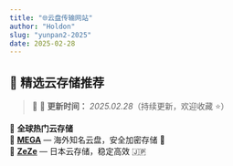 ```yaml
---
title: "🌐云盘传输网站"
author: "Holdon"
slug: "yunpan2-2025"
date: 2025-02-28
---
```


## 🎯 **精选云存储推荐**  

> 🌟 📅 **更新时间：** *2025.02.28*（持续更新，欢迎收藏 ⭐）  

📌 **全球热门云存储**  
🔹 **[MEGA](https://mega.nz/)** — 海外知名云盘，安全加密存储 🔐  
🔹 **[ZeZe](https://zeze.teracloud.jp/)** — 日本云存储，稳定高效 🇯🇵  

